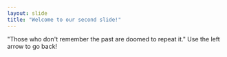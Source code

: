 ```yaml
---
layout: slide
title: "Welcome to our second slide!"
---
```

"Those who don't remember the past are doomed to repeat it."
Use the left arrow to go back!

